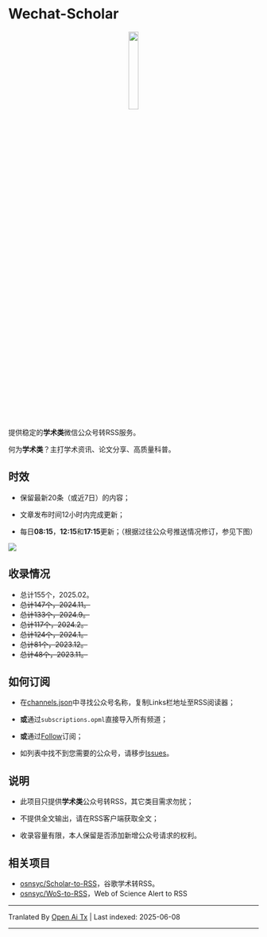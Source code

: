 # Wechat-Scholar

<div align=center>
<img src="https://raw.githubusercontent.com/osnsyc/Wechat-Scholar/refs/heads/main/doc/logo.png" width="20%" height="20%">
</div>

提供稳定的**学术类**微信公众号转RSS服务。

何为**学术类**？主打学术资讯、论文分享、高质量科普。

## 时效

- 保留最新20条（或近7日）的内容；

- 文章发布时间12小时内完成更新；

- 每日**08:15**，**12:15**和**17:15**更新；（根据过往公众号推送情况修订，参见下图）

![](https://raw.githubusercontent.com/osnsyc/Wechat-Scholar/main/doc/push_time.png)

## 收录情况

- 总计155个，2025.02。
- ~~总计147个，2024.11。~~
- ~~总计133个，2024.9。~~
- ~~总计117个，2024.2。~~
- ~~总计124个，2024.1。~~
- ~~总计81个，2023.12。~~
- ~~总计48个，2023.11。~~

## 如何订阅

- 在[channels.json](https://raw.githubusercontent.com/osnsyc/Wechat-Scholar/main/channels.json)中寻找公众号名称，复制Links栏地址至RSS阅读器；

- **或**通过`subscriptions.opml`直接导入所有频道；

- **或**通过[Follow](https://app.follow.is/list/71378259800441856)订阅；

- 如列表中找不到您需要的公众号，请移步[Issues](https://github.com/osnsyc/Wechat-Scholar/issues)。

## 说明

- 此项目只提供**学术类**公众号转RSS，其它类目需求勿扰；

- 不提供全文输出，请在RSS客户端获取全文；

- 收录容量有限，本人保留是否添加新增公众号请求的权利。

## 相关项目

- [osnsyc/Scholar-to-RSS](https://github.com/osnsyc/Scholar-to-RSS)，谷歌学术转RSS。
- [osnsyc/WoS-to-RSS](https://github.com/osnsyc/WoS-to-RSS)，Web of Science Alert to RSS



---

Tranlated By [Open Ai Tx](https://github.com/OpenAiTx/OpenAiTx) | Last indexed: 2025-06-08

---